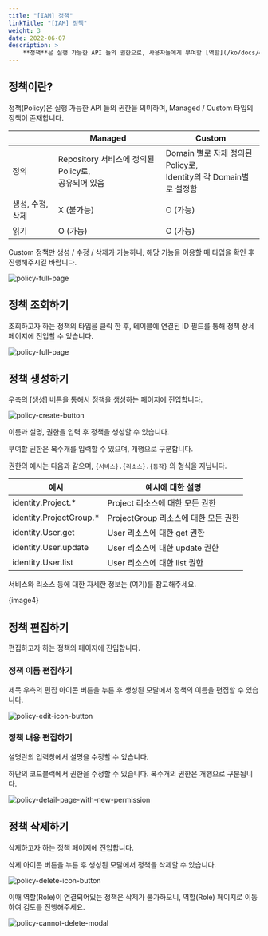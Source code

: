 ```yaml
---
title: "[IAM] 정책"
linkTitle: "[IAM] 정책"
weight: 3
date: 2022-06-07
description: >
    **정책**은 실행 가능한 API 들의 권한으로, 사용자들에게 부여할 [역할](/ko/docs/guides/administration/iam-role)을 생성할 때 사용합니다.
---
```


## 정책이란?

정책(Policy)은 실행 가능한 API 들의 권한을 의미하며, Managed / Custom 타입의 정책이 존재합니다.

|            | Managed                                   | Custom                                                  |
|------------|-------------------------------------------|---------------------------------------------------------|
| 정의         | Repository 서비스에 정의된 Policy로,<br />공유되어 있음 | Domain 별로 자체 정의된 Policy로,<br />Identity의 각 Domain별로 설정함 |
| 생성, 수정, 삭제 | X (불가능)                                   | O (가능)                                                  |
| 읽기         | O (가능)                                    | O (가능)                                                  |

Custom 정책만 생성 / 수정 / 삭제가 가능하니, 해당 기능을 이용할 때 타입을 확인 후 진행해주시길 바랍니다.

![policy-full-page](/ko/docs/guides/administration/iam-policy-img/policy-full-page.png)

## 정책 조회하기

조회하고자 하는 정책의 타입을 클릭 한 후, 테이블에 연결된 ID 필드를 통해 정책 상세페이지에 진입할 수 있습니다.

![policy-full-page](/ko/docs/guides/administration/iam-policy-img/policy-full-page.png)

## 정책 생성하기

우측의 [생성] 버튼을 통해서 정책을 생성하는 페이지에 진입합니다.

![policy-create-button](/ko/docs/guides/administration/iam-policy-img/policy-create-button.png)

이름과 설명, 권한을 입력 후 정책을 생성할 수 있습니다.

부여할 권한은 복수개를 입력할 수 있으며, 개행으로 구분합니다.

권한의 예시는 다음과 같으며, `{서비스}.{리소스}.{동작}` 의 형식을 지닙니다.

| 예시                      | 예시에 대한 설명                  |
|-------------------------|----------------------------|
| identity.Project.*      | Project 리소스에 대한 모든 권한      |
| identity.ProjectGroup.* | ProjectGroup 리소스에 대한 모든 권한 |
| identity.User.get       | User 리소스에 대한 get 권한        |
| identity.User.update    | User 리소스에 대한 update 권한     |
| identity.User.list      | User 리소스에 대한 list 권한       |

서비스와 리소스 등에 대한 자세한 정보는 (여기)를 참고해주세요.

{image4}

## 정책 편집하기

편집하고자 하는 정책의 페이지에 진입합니다.

### 정책 이름 편집하기

제목 우측의 편집 아이콘 버튼을 누른 후 생성된 모달에서 정책의 이름을 편집할 수 있습니다.

![policy-edit-icon-button](/ko/docs/guides/administration/iam-policy-img/policy-edit-icon-button.png)

### 정책 내용 편집하기

설명란의 입력창에서 설명을 수정할 수 있습니다.

하단의 코드블럭에서 권한을 수정할 수 있습니다. 복수개의 권한은 개행으로 구분됩니다.

![policy-detail-page-with-new-permission](/ko/docs/guides/administration/iam-policy-img/policy-detail-page-with-new-permission.png)

## 정책 삭제하기

삭제하고자 하는 정책 페이지에 진입합니다.

삭제 아이콘 버튼을 누른 후 생성된 모달에서 정책을 삭제할 수 있습니다.

![policy-delete-icon-button](/ko/docs/guides/administration/iam-policy-img/policy-delete-icon-button.png)

이때 역할(Role)이 연결되어있는 정책은 삭제가 불가하오니, 역할(Role) 페이지로 이동하여 검토를 진행해주세요.

![policy-cannot-delete-modal](/ko/docs/guides/administration/iam-policy-img/policy-cannot-delete-modal.png)
